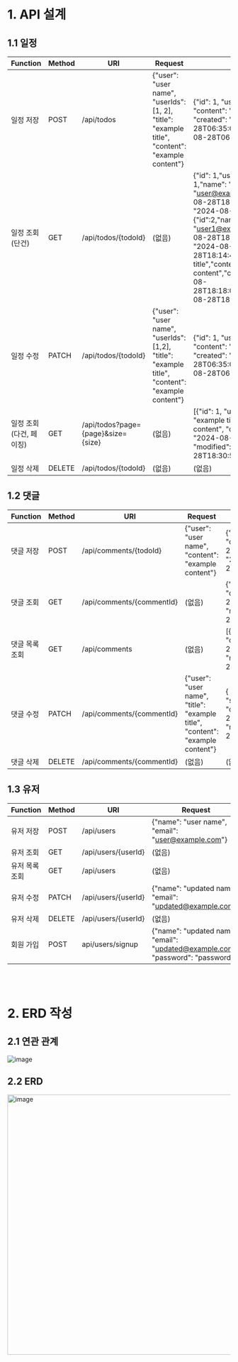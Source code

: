 # 1. API 설계

## 1.1 일정
| Function       | Method | URI                                | Request                                                                                        | Response                                                                                                                                                                                                                                                                                                                                                                                                                                                             |
|----------------|--------|------------------------------------|------------------------------------------------------------------------------------------------|----------------------------------------------------------------------------------------------------------------------------------------------------------------------------------------------------------------------------------------------------------------------------------------------------------------------------------------------------------------------------------------------------------------------------------------------------------------------|
| 일정 저장          | POST   | /api/todos                         | {"user": "user name", "userIds": [1, 2], "title": "example title", "content": "example content"} | {"id": 1, "userIds": [1, 2], "title": "title", "content": "content", "commentCnt": 0, "created": "2024-08-28T06:35:03.580473", "modified": "2024-08-28T06:35:03.580473"}                                                                                                                                                                                                                                                                                             |
| 일정 조회(단건)      | GET    | /api/todos/{todoId}                | (없음)                                                                                           | {"id": 1,"userResponseDtos":[{"id": 1,"name": "user name","email": "user@example.com","created": "2024-08-28T18:14:35.167887","modified": "2024-08-28T18:14:35.167887"},{"id":2,"name": "user name","email": "user1@example.com","created": "2024-08-28T18:14:44.323349","modified": "2024-08-28T18:14:44.323349"}],"title":"example title","content":"example content","commentCnt":1,"created":"2024-08-28T18:18:06.45397","modified":"2024-08-28T18:30:58.41751"} |
| 일정 수정          | PATCH  | /api/todos/{todoId}                | {"user": "user name", "userIds": [1,2], "title": "example title", "content": "example content"}                  | {"id": 1, "userIds": [1, 2], "title": "title", "content": "content", "commentCnt": 0, "created": "2024-08-28T06:35:03.580473", "modified": "2024-08-28T06:35:03.580473"}                                                                                                                                                                                                                                                                                             |
| 일정 조회(다건, 페이징) | GET    | /api/todos?page={page}&size={size} | (없음)                                                                                           | [{"id": 1, "userResponseDtos": null, "title": "example title", "content": "example content", "commentCnt": 1, "created": "2024-08-28T18:18:06.45397", "modified": "2024-08-28T18:30:58.41751"}]                                                                                                                                                                                                                                                                      |
| 일정 삭제          | DELETE | /api/todos/{todoId}                | (없음) | (없음)                                                                                                                                                                                                                                                                                                                                                                                                                                                                 |

## 1.2 댓글
| Function | Method | URI                       | Request                                                                       | Response                                                                                                                                                 |
|----------|--------|---------------------------|-------------------------------------------------------------------------------|----------------------------------------------------------------------------------------------------------------------------------------------------------|
| 댓글 저장    | POST   | /api/comments/{todoId}    | {"user": "user name", "content": "example content"}                           | {"id": 1, "user": "user", "content": "content", "created": "2024-08-28T07:55:33.950068","modified": "2024-08-28T07:55:33.950068"}                        |
| 댓글 조회    | GET    | /api/comments/{commentId} | (없음)                                                                          | {"id": 1, "user": "user", "content": "content", "created": "2024-08-28T08:33:37.106856", "modified": "2024-08-28T08:33:37.106856"}                       |
| 댓글 목록 조회 | GET    | /api/comments             | (없음)                                                                          | [{"id": 1, "user": "user", "content": "content", "created": "2024-08-28T08:33:37.106856", "modified": "2024-08-28T08:33:37.106856"}]                     |
| 댓글 수정    | PATCH  | /api/comments/{commentId} | {"user": "user name", "title": "example title", "content": "example content"} | { "id": 1, "user": "string", "title": "string", "content": "string", "created": "2024-08-28T06:35:03.580473", "modified": "2024-08-28T06:35:03.580473" } |
| 댓글 삭제    | DELETE | /api/comments/{commentId} | (없음)                                                                          | (없음)                                                                                                                                                     |

## 1.3 유저
| Function        | Method | URI               | Request                                      | Response                                                                                                                   |
|-----------------|--------|-------------------|----------------------------------------------|----------------------------------------------------------------------------------------------------------------------------|
| 유저 저장       | POST   | /api/users        | {"name": "user name", "email": "user@example.com"} | {"id": 1, "name": "user name", "email": "user@example.com", "created": "2024-08-28T07:55:33.950068", "modified": "2024-08-28T07:55:33.950068"} |
| 유저 조회       | GET    | /api/users/{userId} | (없음)                                       | {"id": 1, "name": "user name", "email": "user@example.com", "created": "2024-08-28T08:33:37.106856", "modified": "2024-08-28T08:33:37.106856"} |
| 유저 목록 조회  | GET    | /api/users        | (없음)                                       | [{"id": 1, "name": "user name", "email": "user@example.com", "created": "2024-08-28T08:33:37.106856", "modified": "2024-08-28T08:33:37.106856"}] |
| 유저 수정       | PATCH  | /api/users/{userId} | {"name": "updated name", "email": "updated@example.com"} | {"id": 1, "name": "updated name", "email": "updated@example.com", "created": "2024-08-28T07:55:33.950068", "modified": "2024-08-28T07:55:33.950068"} |
| 유저 삭제       | DELETE | /api/users/{userId} | (없음)                                       | (없음)                                                                                                                     |
| 회원 가입 | POST | api/users/signup | {"name": "updated name", "email": "updated@example.com", "password": "password"} | Bearer eyJhbGciOiJIUzI1NiJ9.eyJzdWIiOiLsnbTtmITsp4QiLCJhdXRoIjoi7IKs7Jqp7J6QIOq2jO2VnCIsImV4cCI6MTcyNDg2NzcxNCwiaWF0IjoxNzI0ODY0MTE0fQ.vCc3dEOTAEE_SI4-kn1NO7b83IIl60On3V6ZfEE9tV0 |

<br><br>
# 2. ERD 작성

## 2.1 연관 관계
![image](https://github.com/user-attachments/assets/72d9d3d6-6038-4166-a370-03e9961db2ff)

## 2.2 ERD
<img width="587" alt="image" src="https://github.com/user-attachments/assets/54419f25-f7c6-4368-b6fc-9b080fdb393c">

